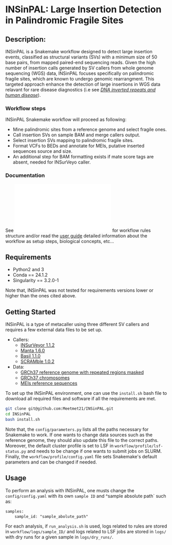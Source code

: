 
# INSinPAL: Large Insertion Detection in Palindromic Fragile Sites

## Description:

INSinPAL is a Snakemake workflow designed to detect large insertion events, classified as structural variants (SVs) with a minimum size of 50 base pairs, from mapped paired-end sequencing reads. Given the high number of insertion calls generated by SV callers from whole genome sequencing (WGS) data, INSinPAL focuses specifically on palindromic fragile sites, which are known to undergo genomic rearrangment. This targeted approach enhance the detection of large insertions in WGS data relavant for rare disease diagnostics (i.e see [*DNA inverted repeats and human disease*](https://www.imrpress.com/journal/FBL/3/4/10.2741/A284)).


### Workflow steps

INSinPAL Snakemake workflow will proceed as following:
 - Mine palindromic sites from a reference genome and select fragile ones.
 - Call insertion SVs on sample BAM and merge callers output.
 - Select insertion SVs mapping to palindromic fragile sites.
 - Format VCFs to BEDs and annotate for MEIs, putative inserted sequences source and size.
 - An additional step for BAM formatting exists if mate score tags are absent, needed for INSurVeyo caller.

### Documentation

See ![DAG of jobs](./doc/dag.pdf) for workflow rules structure and/or read the [user guide](./doc/user_guide.md) detailed information about the workflow as setup steps, biological concepts, etc...
 

## Requirements

* Python2 and 3
* Conda == 24.1.2
* Singularity == 3.2.0-1

Note that, INSinPAL was not tested for requirements versions lower or higher than the ones cited above.

## Getting Started

INSinPAL is a type of metacaller using three different SV callers and requires a few external data files to be set up.

* Callers:
  * [INSurVeyor 1.1.2](https://github.com/kensung-lab/INSurVeyor)
  * [Manta 1.6.0](https://github.com/Illumina/manta)
  * [Basil 1.1.0](https://github.com/seqan/anise_basil)
  * [SCRAMble 1.0.2](https://github.com/GeneDx/scramble)
* Data:
  * [GRCh37 reference genome with repeated regions masked](https://hgdownload.soe.ucsc.edu/goldenPath/hg19/bigZips/hg19.fa.masked.gz)
  * [GRCh37 chromosomes](https://hgdownload.soe.ucsc.edu/goldenPath/hg19/bigZips/chromFaMasked.tar.gz)
  * [MEIs reference sequences](resources/data/MEI_consensus_seqs_SCRAMble_plus_MOBSTER.fa)

To set up the INSinPAL environment, one can use the `install.sh` bash file to download all required files and software if all the requirements are met.
```bash
git clone git@github.com:Meetmet21/INSinPAL.git
cd INSinPAL
bash install.sh
```
Note that, the `config/parameters.py` lists all the paths necessary for Snakemake to work. If one wants to change data sources 
such as the reference genome, they should also update this file to the correct paths. Moreover, the default cluster profile 
is set to LSF in `workflow/profile/lsf-status.py` and needs to be change if one wants to submit jobs on SLURM. Finally, the 
`workflow/profile/config.yaml` file sets Snakemake's default parameters and can be changed if needed.

## Usage

To perform an analysis with INSinPAL, one musts change the `config/config.yaml` with its own `sample ID` and 
^sample absolute path` such as:
```
samples:
	sample_id: "sample_abolute_path"
```

For each analysis, if `run_analysis.sh` is used, logs related to rules are stored in `workflow/logs/sample_ID/` and logs 
related to LSF jobs are stored in `logs/` with dry runs for a given sample in `logs/dry_runs/`.



